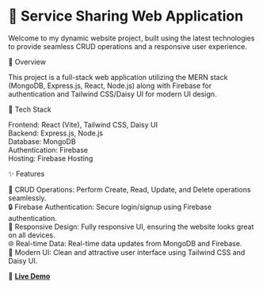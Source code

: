 # 🚀 Service Sharing Web Application 

Welcome to my dynamic website project, built using the latest technologies to provide seamless CRUD operations and a responsive user experience.

📌 Overview

This project is a full-stack web application utilizing the MERN stack (MongoDB, Express.js, React, Node.js) along with Firebase for authentication and Tailwind CSS/Daisy UI for modern UI design.

🔧 Tech Stack

Frontend: React (Vite), Tailwind CSS, Daisy UI  
Backend: Express.js, Node.js  
Database: MongoDB  
Authentication: Firebase  
Hosting: Firebase Hosting  

✨ Features

🚀 CRUD Operations: Perform Create, Read, Update, and Delete operations seamlessly.  
🔒 Firebase Authentication: Secure login/signup using Firebase authentication.  
📱 Responsive Design: Fully responsive UI, ensuring the website looks great on all devices.  
🌐 Real-time Data: Real-time data updates from MongoDB and Firebase.  
🎨 Modern UI: Clean and attractive user interface using Tailwind CSS and Daisy UI.  

🔗 **[Live Demo](https://fasthelpbd-369369.surge.sh/)**

